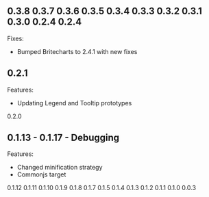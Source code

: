 0.3.8
0.3.7
0.3.6
0.3.5
0.3.4
0.3.3
0.3.2
0.3.1
0.3.0
0.2.4
0.2.4
-----
Fixes:
* Bumped Britecharts to 2.4.1 with new fixes

0.2.1
-----
Features:
* Updating Legend and Tooltip prototypes

0.2.0


0.1.13 - 0.1.17 - Debugging
--------------
Features:
* Changed minification strategy
* Commonjs target

0.1.12
0.1.11
0.1.10
0.1.9
0.1.8
0.1.7
0.1.5
0.1.4
0.1.3
0.1.2
0.1.1
0.1.0
0.0.3

